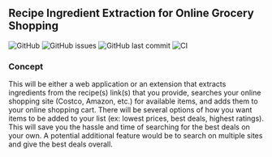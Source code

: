 ## Recipe Ingredient Extraction for Online Grocery Shopping

![GitHub](https://img.shields.io/github/license/catw101/Grocery-Shopping-Application?style=plastic)
![GitHub issues](https://img.shields.io/github/issues/catw101/Grocery-Shopping-Application?color=%239aabe3&style=plastic)
![GitHub last commit](https://img.shields.io/github/last-commit/catw101/Grocery-Shopping-Application?color=%23ffbafe&style=plastic)
![CI](https://github.com/catw101/Recipe-Extraction/workflows/CI/badge.svg)

### Concept
This will be either a web application or an extension that extracts ingredients from the recipe(s) link(s) that you provide, searches your online shopping site (Costco, Amazon, etc.) for available items, and adds them to your online shopping cart. There will be several options of how you want items to be added to your list (ex: lowest prices, best deals, highest ratings). This will save you the hassle and time of searching for the best deals on your own. A potential additional feature would be to search on multiple sites and give the best deals overall.
